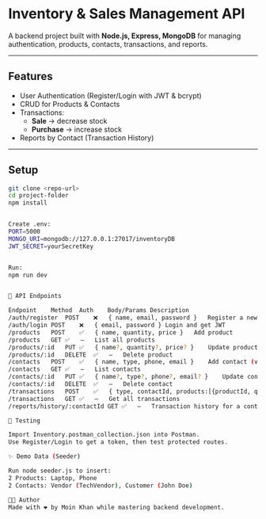 # Inventory & Sales Management API

A backend project built with **Node.js, Express, MongoDB** for managing authentication, products, contacts, transactions, and reports.

---

## Features
- User Authentication (Register/Login with JWT & bcrypt)
- CRUD for Products & Contacts
- Transactions:
  - **Sale** → decrease stock
  - **Purchase** → increase stock
- Reports by Contact (Transaction History)

---

## Setup
```bash
git clone <repo-url>
cd project-folder
npm install


Create .env:
PORT=5000
MONGO_URI=mongodb://127.0.0.1:27017/inventoryDB
JWT_SECRET=yourSecretKey


Run:
npm run dev


📮 API Endpoints

Endpoint	Method	Auth	Body/Params	Description
/auth/register	POST	❌	{ name, email, password }	Register a new user
/auth/login	POST	❌	{ email, password }	Login and get JWT
/products	POST	✅	{ name, quantity, price }	Add product
/products	GET	✅	–	List all products
/products/:id	PUT	✅	{ name?, quantity?, price? }	Update product
/products/:id	DELETE	✅	–	Delete product
/contacts	POST	✅	{ name, type, phone, email }	Add contact (vendor/customer)
/contacts	GET	✅	–	List contacts
/contacts/:id	PUT	✅	{ name?, type?, phone?, email? }	Update contact
/contacts/:id	DELETE	✅	–	Delete contact
/transactions	POST	✅	{ type, contactId, products:[{productId, quantity}] }	Create sale/purchase
/transactions	GET	✅	–	Get all transactions
/reports/history/:contactId	GET	✅	–	Transaction history for a contact

🧪 Testing

Import Inventory.postman_collection.json into Postman.
Use Register/Login to get a token, then test protected routes.

✨ Demo Data (Seeder)

Run node seeder.js to insert:
2 Products: Laptop, Phone
2 Contacts: Vendor (TechVendor), Customer (John Doe)

👨‍💻 Author
Made with ❤️ by Moin Khan while mastering backend development.
